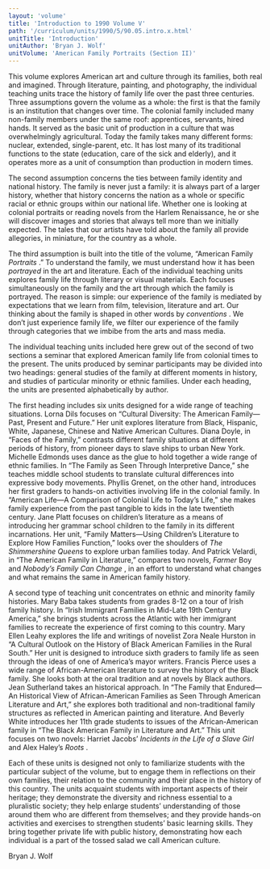 ```yaml
---
layout: 'volume'
title: 'Introduction to 1990 Volume V'
path: '/curriculum/units/1990/5/90.05.intro.x.html'
unitTitle: 'Introduction'
unitAuthor: 'Bryan J. Wolf'
unitVolume: 'American Family Portraits (Section II)'
---
```


<body>
 <p>
  This volume explores American art and culture through its families, both real and imagined. Through literature, painting, and photography, the individual teaching units trace the history of family life over the past three centuries. Three assumptions govern the volume as a whole: the first is that the family is an institution that changes over time. The colonial family included many non-family members under the same roof: apprentices, servants, hired hands. It served as the basic unit of production in a culture that was overwhelmingly agricultural. Today the family takes many different forms: nuclear, extended, single-parent, etc. It has lost many of its traditional functions to the state (education, care of the sick and elderly), and it operates more as a unit of consumption than production in modern times.
 </p>
 <p>
  The second assumption concerns the ties between family identity and national history. The family is never just a family: it is always part of a larger history, whether that history concerns the nation as a whole or specific racial or ethnic groups within our national life. Whether one is looking at colonial portraits or reading novels from the Harlem Renaissance, he or she will discover images and stories that always tell more than we initially expected. The tales that our artists have told about the family all provide allegories, in miniature, for the country as a whole.
 </p>
 <p>
  The third assumption is built into the title of the volume, “American Family
  <i>
   Portraits
  </i>
  .” To understand the family, we must understand how it has been
  <i>
   portrayed
  </i>
  in the art and literature. Each of the individual teaching units explores family life through literary or visual materials. Each focuses simultaneously on the family and the art through which the family is portrayed. The reason is simple: our experience of the family is mediated by expectations that we learn from film, television, literature and art. Our thinking about the family is shaped in other words by
  <i>
   conventions
  </i>
  . We don’t just experience family life, we filter our experience of the family through categories that we imbibe from the arts and mass media.
 </p>
 <p>
  The individual teaching units included here grew out of the second of two sections a seminar that explored American family life from colonial times to the present. The units produced by seminar participants may be divided into two headings: general studies of the family at different moments in history, and studies of particular minority or ethnic families. Under each heading, the units are presented alphabetically by author.
 </p>
 <p>
  The first heading includes six units designed for a wide range of teaching situations. Lorna Dils focuses on “Cultural Diversity: The American Family—Past, Present and Future.” Her unit explores literature from Black, Hispanic, White, Japanese, Chinese and Native American Cultures. Diana Doyle, in “Faces of the Family,” contrasts different family situations at different periods of history, from pioneer days to slave ships to urban New York. Michelle Edmonds uses dance as the glue to hold together a wide range of ethnic families. In “The Family as Seen Through Interpretive Dance,” she teaches middle school students to translate cultural differences into expressive body movements. Phyllis Grenet, on the other hand, introduces her first graders to hands-on activities involving life in the colonial family. In “American Life—A Comparison of Colonial Life to Today’s Life,” she makes family experience from the past tangible to kids in the late twentieth century. Jane Platt focuses on children’s literature as a means of introducing her grammar school children to the family in its different incarnations. Her unit, “Family Matters—Using Children’s Literature to Explore How Families Function,” looks over the shoulders of
  <i>
   The Shimmershine Queens
  </i>
  to explore urban families today. And Patrick Velardi, in “The American Family in Literature,” compares two novels,
  <i>
   Farmer
  </i>
  Boy and
  <i>
   Nobody’s Family Can Change
  </i>
  , in an effort to understand what changes and what remains the same in American family history.
 </p>
 <p>
  A second type of teaching unit concentrates on ethnic and minority family histories. Mary Baba takes students from grades 8-12 on a tour of Irish family history. In “Irish Immigrant Families in Mid-Late 19th Century America,” she brings students across the Atlantic with her immigrant families to recreate the experience of first coming to this country. Mary Ellen Leahy explores the life and writings of novelist Zora Neale Hurston in “A Cultural Outlook on the History of Black American Families in the Rural South.” Her unit is designed to introduce sixth graders to family life as seen through the ideas of one of America’s mayor writers. Francis Pierce uses a wide range of African-American literature to survey the history of the Black family. She looks both at the oral tradition and at novels by Black authors. Jean Sutherland takes an historical approach. In “The Family that Endured—An Historical View of African-American Families as Seen Through American Literature and Art,” she explores both traditional and non-traditional family structures as reflected in American painting and literature. And Beverly White introduces her 11th grade students to issues of the African-American family in “The Black American Family in Literature and Art.” This unit focuses on two novels: Harriet Jacobs’
  <i>
   Incidents in the Life of a Slave Girl
  </i>
  and Alex Haley’s
  <i>
   Roots
  </i>
  .
 </p>
 <p>
  Each of these units is designed not only to familiarize students with the particular subject of the volume, but to engage them in reflections on their own families, their relation to the community and their place in the history of this country. The units acquaint students with important aspects of their heritage; they demonstrate the diversity and richness essential to a pluralistic society; they help enlarge students’ understanding of those around them who are different from themselves; and they provide hands-on activities and exercises to strengthen students’ basic learning skills. They bring together private life with public history, demonstrating how each individual is a part of the tossed salad we call American culture.
 </p>
 <p>
  Bryan J. Wolf
 </p>

</body>
